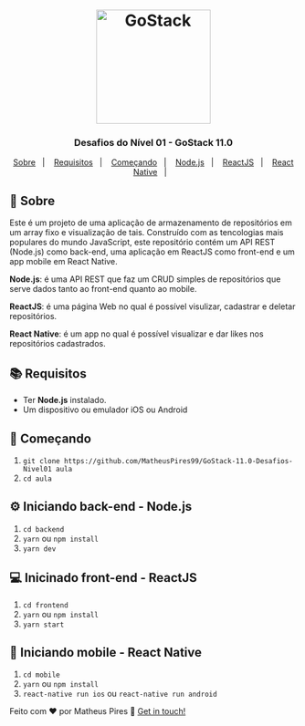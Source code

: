 <h1 align="center">
    <img alt="GoStack" src="https://rocketseat-cdn.s3-sa-east-1.amazonaws.com/bootcamp-header.png" width="200px" />
</h1>

<h3 align="center">
  Desafios do Nível 01 - GoStack 11.0
</h3>

<p align="center">
  <a href="#page_with_curl-sobre">Sobre</a>&nbsp;&nbsp;&nbsp;|&nbsp;&nbsp;&nbsp;
  <a href="#books-requisitos">Requisitos</a>&nbsp;&nbsp;&nbsp;|&nbsp;&nbsp;&nbsp;
  <a href="#rocket-começando">Começando</a>&nbsp;&nbsp;&nbsp;|&nbsp;&nbsp;&nbsp;
  <a href="#gear-iniciando-back-end-node.js">Node.js</a>&nbsp;&nbsp;&nbsp;|&nbsp;&nbsp;&nbsp;
  <a href="#computer-inicinadofront-end-reactJS">ReactJS</a>&nbsp;&nbsp;&nbsp;|&nbsp;&nbsp;&nbsp;
  <a href="#iphone-iniciando-mobile-react-native">React Native</a>&nbsp;&nbsp;&nbsp;|&nbsp;&nbsp;&nbsp;
</p>

## :page_with_curl: Sobre
Este é um projeto de uma aplicação de armazenamento de repositórios em um array fixo e visualização de tais. Construído com as tencologias mais populares do mundo JavaScript, este repositório contém um API REST (Node.js) como back-end, uma aplicação em ReactJS como front-end e um app mobile em React Native.

**Node.js**: é uma API REST que faz um CRUD simples de repositórios que serve dados tanto ao front-end quanto ao mobile.

**ReactJS**: é uma página Web no qual é possível visulizar, cadastrar e deletar repositórios.

**React Native**: é um app no qual é possível visualizar e dar likes nos repositórios cadastrados.

## :books: Requisitos
- Ter **Node.js** instalado.
- Um dispositivo ou emulador iOS ou Android

## :rocket: Começando
1. `git clone https://github.com/MatheusPires99/GoStack-11.0-Desafios-Nivel01 aula`
2. `cd aula`

## :gear: Iniciando back-end - Node.js
1. `cd backend`
2. `yarn` ou `npm install`
3. `yarn dev`

## :computer: Inicinado front-end - ReactJS
1. `cd frontend`
2. `yarn` ou `npm install`
3. `yarn start`

## :iphone: Iniciando mobile - React Native
1. `cd mobile`
2. `yarn` ou `npm install`
3. `react-native run ios` ou `react-native run android`

Feito com ♥ por Matheus Pires :wave: [Get in touch!](https://github.com/MatheusPires99)
